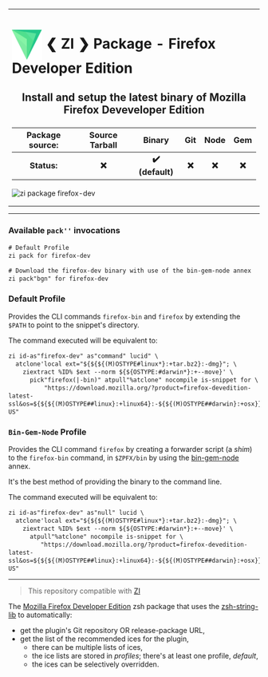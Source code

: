 <div align="center"><table><tr><td>
  <h1><a target="_self" href="https://github.com/z-shell/zi/">
  <img align="center" src="https://github.com/z-shell/zi/raw/main/docs/images/logo.svg" width="60px" height="60px" alt="ZI Logo" /></a>
    ❮ ZI ❯ Package - Firefox Developer Edition </h1>
  <h2 align="center">
  <p> Install and setup the latest binary of Mozilla Firefox Deveveloper Edition </p>
</h2>
<h3 align="center">

| **Package source:** | Source Tarball |            Binary            | Git | Node | Gem |
| :-----------------: | :------------: | :--------------------------: | :-: | :--: | :-: |
|     **Status:**     |      :x:       | :heavy_check_mark: (default) | :x: | :x:  | :x: |

</h3>
  <p><img align="center" src="https://user-images.githubusercontent.com/59910950/161095968-8f10a351-9fc1-412a-903c-b3eeed601c71.gif" width="100%" height="auto" alt="zi package firefox-dev" /></p>
</td></tr></table></div><hr />

### Available `pack''` invocations

```shell
# Default Profile
zi pack for firefox-dev
```

```shell
# Download the firefox-dev binary with use of the bin-gem-node annex
zi pack"bgn" for firefox-dev
```

### Default Profile

Provides the CLI commands `firefox-bin` and `firefox` by extending the `$PATH` to point to the snippet's directory.

The command executed will be equivalent to:

```shell
zi id-as"firefox-dev" as"command" lucid" \
  atclone'local ext="${${${(M)OSTYPE#linux*}:+tar.bz2}:-dmg}"; \
    ziextract %ID% $ext --norm ${${OSTYPE:#darwin*}:+--move}' \
      pick"firefox(|-bin)" atpull"%atclone" nocompile is-snippet for \
          "https://download.mozilla.org/?product=firefox-devedition-latest-ssl&os=${${${(M)OSTYPE##linux}:+linux64}:-${${(M)OSTYPE##darwin}:+osx}}&lang=en-US"
```

### `Bin-Gem-Node` Profile

Provides the CLI command `firefox` by creating a forwarder script (a _shim_) to the `firefox-bin` command, in `$ZPFX/bin` by using the [bin-gem-node](https://github.com/z-shell/z-a-bin-gem-node) annex.

It's the best method of providing the binary to the command line.

The command executed will be equivalent to:

```shell
zi id-as"firefox-dev" as"null" lucid \
  atclone'local ext="${${${(M)OSTYPE#linux*}:+tar.bz2}:-dmg}"; \
    ziextract %ID% $ext --norm ${${OSTYPE:#darwin*}:+--move}' \
      atpull"%atclone" nocompile is-snippet for \
         "https://download.mozilla.org/?product=firefox-devedition-latest-ssl&os=${${${(M)OSTYPE##linux}:+linux64}:-${${(M)OSTYPE##darwin}:+osx}}&lang=en-US"
```

---

> This repository compatible with [ZI](https://github.com/z-shell/zi)

The [Mozilla Firefox Developer Edition](https://www.mozilla.org/en-US/firefox/developer/) zsh package that uses the [zsh-string-lib](https://github.com/z-shell/zsh-string-lib) to automatically:

- get the plugin's Git repository OR release-package URL,
- get the list of the recommended ices for the plugin,
  - there can be multiple lists of ices,
  - the ice lists are stored in _profiles_; there's at least one profile, _default_,
  - the ices can be selectively overridden.
